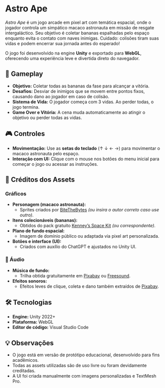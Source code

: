 # Astro Ape

*Astro Ape* é um jogo arcade em pixel art com temática espacial, onde o jogador controla um simpático macaco astronauta em missão de resgate intergaláctico. Seu objetivo é coletar bananas espalhadas pelo espaço enquanto evita o contato com naves inimigas. Cuidado: colisões tiram suas vidas e podem encerrar sua jornada antes do esperado!

O jogo foi desenvolvido na engine **Unity** e exportado para **WebGL**, oferecendo uma experiência leve e divertida direto do navegador.

## 🚀 Gameplay

- **Objetivo:** Coletar todas as bananas da fase para alcançar a vitória.
- **Desafios:** Desviar de inimigos que se movem entre pontos fixos, causando dano ao jogador em caso de colisão.
- **Sistema de Vida:** O jogador começa com 3 vidas. Ao perder todas, o jogo termina.
- **Game Over e Vitória:** A cena muda automaticamente ao atingir o objetivo ou perder todas as vidas.

## 🎮 Controles

- **Movimentação:** Use as **setas do teclado** (↑ ↓ ← →) para movimentar o macaco astronauta pelo espaço.
- **Interação com UI:** Clique com o mouse nos botões do menu inicial para começar o jogo ou acessar as instruções.

## 🎨 Créditos dos Assets

### Gráficos

- **Personagem (macaco astronauta):**  
  - Sprites criados por [BiteTheBytes](https://bitethebytes.itch.io/astro-monkey) *(ou insira o autor correto caso use outro)*.
- **Itens colecionáveis (bananas):**  
  - Obtidos do pack gratuito [Kenney’s Space Kit](https://kenney.nl/assets) *(ou correspondente)*.
- **Plano de fundo espacial:**  
  - Imagem de domínio público ou adaptada via pixel art personalizada.
- **Botões e interface (UI):**  
  - Criados com auxílio do ChatGPT e ajustados no Unity UI.

### 🎵 Áudio

- **Música de fundo:**  
  - Trilha obtida gratuitamente em [Pixabay](https://pixabay.com/) ou [Freesound](https://freesound.org/).
- **Efeitos sonoros:**  
  - Efeitos leves de clique, coleta e dano também extraídos de [Pixabay](https://pixabay.com/).

## 🛠️ Tecnologias

- **Engine:** Unity 2022+
- **Plataforma:** WebGL
- **Editor de código:** Visual Studio Code

## 💡 Observações

- O jogo está em versão de protótipo educacional, desenvolvido para fins acadêmicos.
- Todas as assets utilizadas são de uso livre ou foram devidamente creditadas.
- A UI foi criada manualmente com imagens personalizadas e TextMesh Pro.
